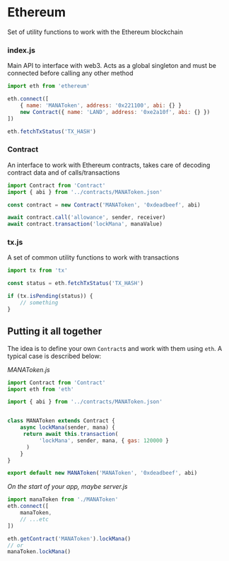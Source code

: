 
# Ethereum

Set of utility functions to work with the Ethereum blockchain

### index.js

Main API to interface with web3. Acts as a global singleton and must be connected before calling any other method

```javascript
import eth from 'ethereum'

eth.connect([
    { name: 'MANAToken', address: '0x221100', abi: {} }
    new Contract({ name: 'LAND', address: '0xe2a10f', abi: {} })
])

eth.fetchTxStatus('TX_HASH')
```

### Contract

An interface to work with Ethereum contracts, takes care of decoding contract data and of calls/transactions

```javascript
import Contract from 'Contract'
import { abi } from '../contracts/MANAToken.json'

const contract = new Contract('MANAToken', '0xdeadbeef', abi)

await contract.call('allowance', sender, receiver)
await contract.transaction('lockMana', manaValue)
```


### tx.js

A set of common utility functions to work with transactions

```javascript
import tx from 'tx'

const status = eth.fetchTxStatus('TX_HASH')

if (tx.isPending(status)) {
    // something
}
```

## Putting it all together

The idea is to define your own `Contract`s and work with them using `eth`. A typical case is described below:

_MANAToken.js_

```javascript
import Contract from 'Contract'
import eth from 'eth'

import { abi } from '../contracts/MANAToken.json'


class MANAToken extends Contract {
    async lockMana(sender, mana) {
     return await this.transaction(
          'lockMana', sender, mana, { gas: 120000 }
      )
    }
}

export default new MANAToken('MANAToken', '0xdeadbeef', abi)
```


_On the start of your app, maybe server.js_

```javascript
import manaToken from './MANAToken'
eth.connect([
    manaToken,
    // ...etc
])

eth.getContract('MANAToken').lockMana()
// or
manaToken.lockMana()
```









